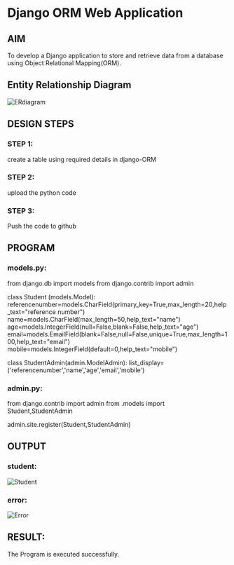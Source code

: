 # Django ORM Web Application

## AIM
To develop a Django application to store and retrieve data from a database using Object Relational Mapping(ORM).

## Entity Relationship Diagram
![ERdiagram](https://github.com/DariusRijin07/django-orm-app/assets/138849120/76d0e4b8-47c1-479b-bade-0f5d4283161d)


## DESIGN STEPS

### STEP 1: 

create a table using required details in django-ORM

### STEP 2: 

upload the python code

### STEP 3:

Push the code to github


## PROGRAM

### models.py:
from django.db import models
from django.contrib import admin

class Student (models.Model):
    referencenumber=models.CharField(primary_key=True,max_length=20,help_text="reference number")
    name=models.CharField(max_length=50,help_text="name")
    age=models.IntegerField(null=False,blank=False,help_text="age")
    email=models.EmailField(blank=False,null=False,unique=True,max_length=100,help_text="email")
    mobile=models.IntegerField(default=0,help_text="mobile")


class StudentAdmin(admin.ModelAdmin):
    list_display=('referencenumber','name','age','email','mobile') 

### admin.py:
from django.contrib import admin
from .models import Student,StudentAdmin

admin.site.register(Student,StudentAdmin)    

## OUTPUT

### student:
![Student](https://github.com/DariusRijin07/django-orm-app/assets/138849120/e1f3b266-ff84-487a-9f1b-ed6f2855016e)


### error:
![Error](https://github.com/DariusRijin07/django-orm-app/assets/138849120/3a4d3d9e-833c-473f-a2ea-460579557f2e)


## RESULT:
The Program is executed successfully.
